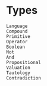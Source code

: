 
# Types

```@docs
Language
Compound
Primitive
Operator
Boolean
Not
And
Propositional
Valuation
Tautology
Contradiction
```
